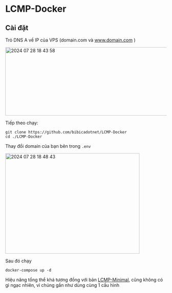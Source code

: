 # LCMP-Docker


## Cài đặt
Trỏ DNS A về IP của VPS (domain.com và www.domain.com )

<a href="https://images.bibica.net/2024/07/2024-07-28-18-43-58.jpg"><img class="aligncenter size-full wp-image-27379" src="https://images.bibica.net/2024/07/2024-07-28-18-43-58.jpg" alt="2024 07 28 18 43 58" width="883" height="214" /></a>

Tiếp theo chạy:
```
git clone https://github.com/bibicadotnet/LCMP-Docker
cd ./LCMP-Docker
```
Thay đổi domain của bạn bên trong `.env` 

<a href="https://bibica.net/wp-content/uploads/2024/07/2024-07-28-18-48-43.jpg"><img class="aligncenter size-full wp-image-27381" src="https://bibica.net/wp-content/uploads/2024/07/2024-07-28-18-48-43.jpg" alt="2024 07 28 18 48 43" width="419" height="314" /></a>

Sau đó chạy
```
docker-compose up -d
```
Hiệu năng tổng thể khá tương đồng với bản [LCMP-Minimal](https://github.com/bibicadotnet/LCMP-Minimal), cũng không có gì ngạc nhiên, vì chúng gần như dùng cùng 1 cấu hình

